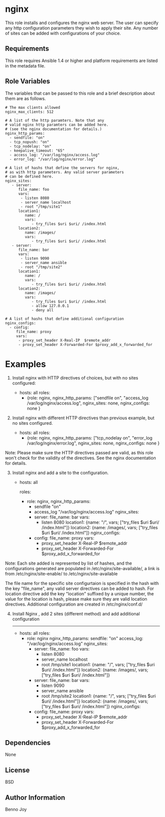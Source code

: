 nginx
=====

This role installs and configures the nginx web server. The user can specify
any http configuration parameters they wish to apply their site. Any number of
sites can be added with configurations of your choice.

Requirements
------------

This role requires Ansible 1.4 or higher and platform requirements are listed
in the metadata file.

Role Variables
--------------

The variables that can be passed to this role and a brief description about
them are as follows.

    # The max clients allowed
    nginx_max_clients: 512                                

    # A list of the http paramters. Note that any
    # valid nginx http paramters can be added here.
    # (see the nginx documentation for details.)
    nginx_http_params:                                    
      - sendfile: "on"                                      
      - tcp_nopush: "on"
      - tcp_nodelay: "on"
      - keepalive_timeout: "65"
      - access_log: "/var/log/nginx/access.log"
      - error_log: "/var/log/nginx/error.log"

    # A list of hashs that define the servers for nginx,
    # as with http parameters. Any valid server parameters
    # can be defined here.
    nginx_sites:                                         
       - server:
          file_name: foo
          vars:
           - listen 8080
           - server_name localhost
           - root "/tmp/site1"
          location1: 
             name: /
             vars: 
                - try_files $uri $uri/ /index.html
          location2:
             name: /images/
             vars:
                - try_files $uri $uri/ /index.html
       - server:
          file_name: bar
          vars:
           - listen 9090
           - server_name ansible
           - root "/tmp/site2"
          location1: 
             name: /
             vars: 
                - try_files $uri $uri/ /index.html
          location2:
             name: /images/
             vars:
                - try_files $uri $uri/ /index.html
                - allow 127.0.0.1
                - deny all

    # A list of hashs that define additional configuration
    nginx_configs:
      - config:
         file_name: proxy
         vars:
          - proxy_set_header X-Real-IP  $remote_addr
          - proxy_set_header X-Forwarded-For $proxy_add_x_forwarded_for

Examples
========

1) Install nginx with HTTP directives of choices, but with no sites
configured:

    - hosts: all
      roles:
      - {role: nginx,
         nginx_http_params: ["sendfile on", "access_log /var/log/nginx/access.log",
                              nginx_sites: none, nginx_configs: none }


2) Install nginx with different HTTP directives than previous example, but no
sites configured.

    - hosts: all
      roles:
      - {role: nginx,
         nginx_http_params: ["tcp_nodelay on", "error_log /var/log/nginx/error.log",
                              nginx_sites: none, 
                              nginx_configs: none }

Note: Please make sure the HTTP directives passed are valid, as this role
won't check for the validity of the directives. See the nginx documentation
for details.

3) Install nginx and add a site to the configuration.

    - hosts: all

      roles:
      - role: nginx,
        nginx_http_params:
          - sendfile "on"
          - access_log "/var/log/nginx/access.log"
        nginx_sites:
          - server:
             file_name: bar
             vars:
              - listen 8080
             location1: {name: "/", vars; ["try_files $uri $uri/ /index.html"]}
             location2: {name: /images/, vars; ["try_files $uri $uri/ /index.html"]}
        nginx_configs:
           - config:
               file_name: proxy
               vars:
                - proxy_set_header X-Real-IP  $remote_addr
                - proxy_set_header X-Forwarded-For $proxy_add_x_forwarded_for

Note: Each site added is represented by list of hashes, and the configurations
generated are populated in /etc/nginx/site-available/, a link is from /etc/nginx/site-enable/ to /etc/nginx/site-available

The file name for the specific site configurtaion is specified in the hash
with the key "file_name", any valid server directives can be added to hash.
For location directive add the key "location" suffixed by a unique number, the
value for the location is hash, please make sure they are valid location
directives. Additional configuration are created in /etc/nginx/conf.d/

4) Install Nginx , add 2 sites (different method) and add additional configuration

    ---
    - hosts: all
      roles:
        - role: nginx
          nginx_http_params:
            sendfile: "on"
            access_log: "/var/log/nginx/access.log"
          nginx_sites:
           - server:
              file_name: foo
              vars:
               - listen 8080
               - server_name localhost
               - root /tmp/site1
              location1: {name: "/", vars; ["try_files $uri $uri/ /index.html"]}
              location2: {name: /images/, vars; ["try_files $uri $uri/ /index.html"]}
           - server:
              file_name: bar
              vars:
               - listen 9090
               - server_name ansible
               - root /tmp/site2
              location1: {name: "/", vars; ["try_files $uri $uri/ /index.html"]}
              location2: {name: /images/, vars; ["try_files $uri $uri/ /index.html"]}
          nginx_configs:
           - config:
               file_name: proxy
               vars:
                - proxy_set_header X-Real-IP  $remote_addr
                - proxy_set_header X-Forwarded-For $proxy_add_x_forwarded_for

Dependencies
------------

None

License
-------

BSD

Author Information
------------------

Benno Joy


